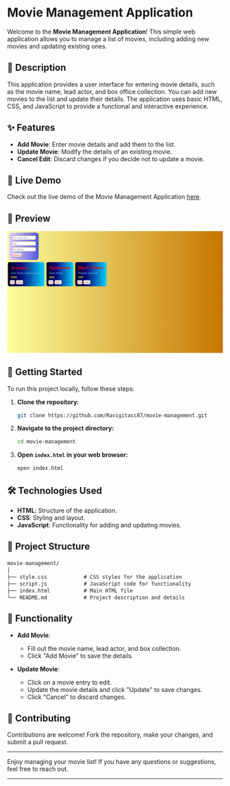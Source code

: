 # Movie Management Application

Welcome to the **Movie Management Application**! This simple web application allows you to manage a list of movies, including adding new movies and updating existing ones.

## 📜 **Description**

This application provides a user interface for entering movie details, such as the movie name, lead actor, and box office collection. You can add new movies to the list and update their details. The application uses basic HTML, CSS, and JavaScript to provide a functional and interactive experience.

## ✨ **Features**

- **Add Movie**: Enter movie details and add them to the list.
- **Update Movie**: Modify the details of an existing movie.
- **Cancel Edit**: Discard changes if you decide not to update a movie.

## 🔗 **Live Demo**

Check out the live demo of the Movie Management Application [here](https://ravigitacc87.github.io/Create-Javascript-card/).

## 📸 **Preview**

![Movie Management Screenshot](./Screenshot.png)

## 🚀 **Getting Started**

To run this project locally, follow these steps:

1. **Clone the repository:**
    ```bash
    git clone https://github.com/Ravigitacc87/movie-management.git
    ```

2. **Navigate to the project directory:**
    ```bash
    cd movie-management
    ```

3. **Open `index.html` in your web browser:**
    ```bash
    open index.html
    ```

## 🛠️ **Technologies Used**

- **HTML**: Structure of the application.
- **CSS**: Styling and layout.
- **JavaScript**: Functionality for adding and updating movies.

## 📂 **Project Structure**

```
movie-management/
│
├── style.css            # CSS styles for the application
├── script.js            # JavaScript code for functionality
├── index.html           # Main HTML file
└── README.md            # Project description and details
```

## 🔧 **Functionality**

- **Add Movie**:
    - Fill out the movie name, lead actor, and box collection.
    - Click "Add Movie" to save the details.
  
- **Update Movie**:
    - Click on a movie entry to edit.
    - Update the movie details and click "Update" to save changes.
    - Click "Cancel" to discard changes.

## 🤝 **Contributing**

Contributions are welcome! Fork the repository, make your changes, and submit a pull request. 

---

Enjoy managing your movie list! If you have any questions or suggestions, feel free to reach out.

---
